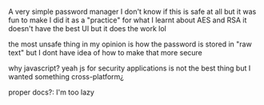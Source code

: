 A very simple password manager
I don't know if this is safe at all but it was fun to make
I did it as a "practice" for what I learnt about AES and RSA
it doesn't have the best UI but it does the work lol

the most unsafe thing in my opinion is how the password is stored in
"raw text" but I dont have idea of how to make that more secure

why javascript? yeah js for security applications is not the best thing
but I wanted something cross-platform¿

proper docs?: I'm too lazy